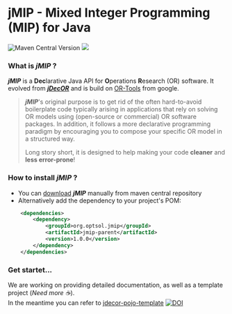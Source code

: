 # jMIP - Mixed Integer Programming (MIP) for Java

![Maven Central Version](https://img.shields.io/maven-central/v/org.optsol.jmip/jmip-core)
![](https://img.shields.io/badge/java--version-11-blue.svg)

### What is **_jMIP_** ?

**_jMIP_** is a **Dec**larative Java API for **O**perations **R**esearch (OR) software. It evolved from [**_jDecOR_**](https://github.com/OPTIMAL-SOLUTION-org/jdecor-pojo-template/) and is build on [OR-Tools](https://github.com/google/or-tools) from google.

>**_jMIP_**'s original purpose is to get rid of the often hard-to-avoid boilerplate code typically arising in applications that rely on solving OR models using (open-source or commercial) OR software packages. In addition, it follows a more declarative programming paradigm by encouraging you to compose your specific OR model in a structured way.
>
> Long story short, it is designed to help making your code **cleaner** and **less error-prone**!

### How to install **_jMIP_** ?

* You can [download](https://central.sonatype.com/namespace/org.optsol.jmip) **_jMIP_** manually from maven central repository
* Alternatively add the dependency to your project's POM:
```xml
    <dependencies>
        <dependency>
            <groupId>org.optsol.jmip</groupId>
            <artifactId>jmip-parent</artifactId>
            <version>1.0.0</version>
        </dependency>
    </dependencies>
```

### Get startet...

We are working on providing detailed documentation, as well as a template project (_Need more :coffee:_). \
In the meantime you can refer to [jdecor-pojo-template](https://github.com/OPTIMAL-SOLUTION-org/jdecor-pojo-template/) [![DOI](https://zenodo.org/badge/DOI/10.5281/zenodo.5144618.svg)](https://doi.org/10.5281/zenodo.5144618)